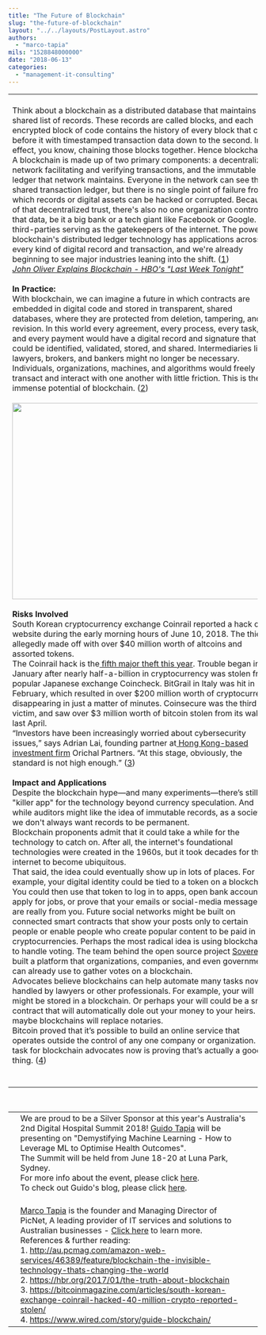 ```yaml
---
title: "The Future of Blockchain"
slug: "the-future-of-blockchain"
layout: "../../layouts/PostLayout.astro"
authors: 
  - "marco-tapia"
mils: "1528848000000"
date: "2018-06-13"
categories: 
  - "management-it-consulting"
---
```


<table><tbody><tr><td width="750">&nbsp;<div></div>Think about a blockchain as a distributed database that maintains a shared list of records. These records are called blocks, and each encrypted block of code contains the history of every block that came before it with timestamped transaction data down to the second. In effect, you know, chaining those blocks together. Hence blockchain.<div></div>A blockchain is made up of two primary components: a decentralized network facilitating and verifying transactions, and the immutable ledger that network maintains. Everyone in the network can see this shared transaction ledger, but there is no single point of failure from which records or digital assets can be hacked or corrupted. Because of that decentralized trust, there's also no one organization controlling that data, be it a big bank or a tech giant like Facebook or Google. No third-parties serving as the gatekeepers of the internet. The power of blockchain's distributed ledger technology has applications across every kind of digital record and transaction, and we're already beginning to see major industries leaning into the shift. (<a href="https://picnetltdpty.cmail20.com/t/t-l-udjuidt-nzildytk-y/">1</a>)<div></div><a href="https://www.youtube.com/watch?v=5eEnF4SLGNo"><em>John Oliver Explains Blockchain - HBO's "Last Week Tonight"</em></a><div></div>&nbsp;<div></div><strong>In Practice:</strong><div></div>With blockchain, we can imagine a future in which contracts are embedded in digital code and stored in transparent, shared databases, where they are protected from deletion, tampering, and revision. In this world every agreement, every process, every task, and every payment would have a digital record and signature that could be identified, validated, stored, and shared. Intermediaries like lawyers, brokers, and bankers might no longer be necessary. Individuals, organizations, machines, and algorithms would freely transact and interact with one another with little friction. This is the immense potential of blockchain. (<a href="https://picnetltdpty.cmail20.com/t/t-l-udjuidt-nzildytk-t/">2</a>)<div></div>&nbsp;<div></div><a href="https://picnet.com.au/blogs/marco/files/2018/06/1.png"><img class="aligncenter wp-image-529 migrated-image" src="images/1.png" alt="" width="530" height="396"></a><div></div>&nbsp;<div></div><strong>Risks Involved</strong><div></div>South Korean cryptocurrency exchange Coinrail reported a hack on its website during the early morning hours of June 10, 2018. The thieves allegedly made off with over $40 million worth of altcoins and assorted tokens.<div></div>The Coinrail hack is the<a href="https://picnetltdpty.cmail20.com/t/t-l-udjuidt-nzildytk-i/"> fifth major theft this year</a>. Trouble began in January after nearly half-a-billion in cryptocurrency was stolen from popular Japanese exchange Coincheck. BitGrail in Italy was hit in February, which resulted in over $200 million worth of cryptocurrency disappearing in just a matter of minutes. Coinsecure was the third victim, and saw over $3 million worth of bitcoin stolen from its wallet last April.<div></div>“Investors have been increasingly worried about cybersecurity issues,” says Adrian Lai, founding partner at<a href="https://picnetltdpty.cmail20.com/t/t-l-udjuidt-nzildytk-d/"> Hong Kong-based investment firm</a> Orichal Partners. “At this stage, obviously, the standard is not high enough.” (<a href="https://picnetltdpty.cmail20.com/t/t-l-udjuidt-nzildytk-h/">3</a>)<div></div>&nbsp;<div></div><strong>Impact and Applications</strong><div></div>Despite the blockchain hype—and many experiments—there’s still no "killer app" for the technology beyond currency speculation. And while auditors might like the idea of immutable records, as a society we don't always want records to be permanent.<div></div>Blockchain proponents admit that it could take a while for the technology to catch on. After all, the internet's foundational technologies were created in the 1960s, but it took decades for the internet to become ubiquitous.<div></div>That said, the idea could eventually show up in lots of places. For example, your digital identity could be tied to a token on a blockchain. You could then use that token to log in to apps, open bank accounts, apply for jobs, or prove that your emails or social-media messages are really from you. Future social networks might be built on connected smart contracts that show your posts only to certain people or enable people who create popular content to be paid in cryptocurrencies. Perhaps the most radical idea is using blockchains to handle voting. The team behind the open source project <a href="https://picnetltdpty.cmail20.com/t/t-l-udjuidt-nzildytk-k/">Sovereign</a> built a platform that organizations, companies, and even governments can already use to gather votes on a blockchain.<div></div>Advocates believe blockchains can help automate many tasks now handled by lawyers or other professionals. For example, your will might be stored in a blockchain. Or perhaps your will could be a smart contract that will automatically dole out your money to your heirs. Or maybe blockchains will replace notaries.<div></div>Bitcoin proved that it’s possible to build an online service that operates outside the control of any one company or organization. The task for blockchain advocates now is proving that’s actually a good thing. (<a href="https://picnetltdpty.cmail20.com/t/t-l-udjuidt-nzildytk-u/">4</a>)<div></div>&nbsp;<div></div>&nbsp;</td></tr></tbody></table>

 

<table><tbody><tr><td width="1">​</td><td width="750">We are proud to be a Silver Sponsor at this year's Australia's 2nd Digital Hospital Summit 2018! <a href="https://picnetltdpty.cmail20.com/t/t-l-udjuidt-nzildytk-o/">Guido Tapia</a> will be presenting on "Demystifying Machine Learning - How to Leverage ML to Optimise Health Outcomes".<div></div>The Summit will be held from June 18-20 at Luna Park, Sydney.<div></div>For more info about the event, please click <a href="https://picnetltdpty.cmail20.com/t/t-l-udjuidt-nzildytk-b/">here</a>.<div></div>To check out Guido's blog, please click <a href="https://picnetltdpty.cmail20.com/t/t-l-udjuidt-nzildytk-n/">here</a>.</td><td width="1">​</td></tr><tr><td width="1">​</td><td width="750">&nbsp;<div></div><a href="mailto:marco.tapia@picnet.com.au">Marco Tapia</a> is the founder and Managing Director of PicNet, A leading provider of IT services and solutions to Australian businesses - <a href="https://picnetltdpty.cmail20.com/t/t-l-udjuidt-nzildytk-x/">Click here</a> to learn more.<div></div>References &amp; further reading:<div></div>1. <a href="https://picnetltdpty.cmail20.com/t/t-l-udjuidt-nzildytk-m/">http://au.pcmag.com/amazon-web-services/46389/feature/blockchain-the-invisible-technology-thats-changing-the-world</a><div></div>2. <a href="https://picnetltdpty.cmail20.com/t/t-l-udjuidt-nzildytk-c/">https://hbr.org/2017/01/the-truth-about-blockchain</a><div></div>3. <a href="https://picnetltdpty.cmail20.com/t/t-l-udjuidt-nzildytk-a/">https://bitcoinmagazine.com/articles/south-korean-exchange-coinrail-hacked-40-million-crypto-reported-stolen/</a><div></div>4. <a href="https://picnetltdpty.cmail20.com/t/t-l-udjuidt-nzildytk-f/">https://www.wired.com/story/guide-blockchain/</a></td><td width="1">​</td></tr></tbody></table>
